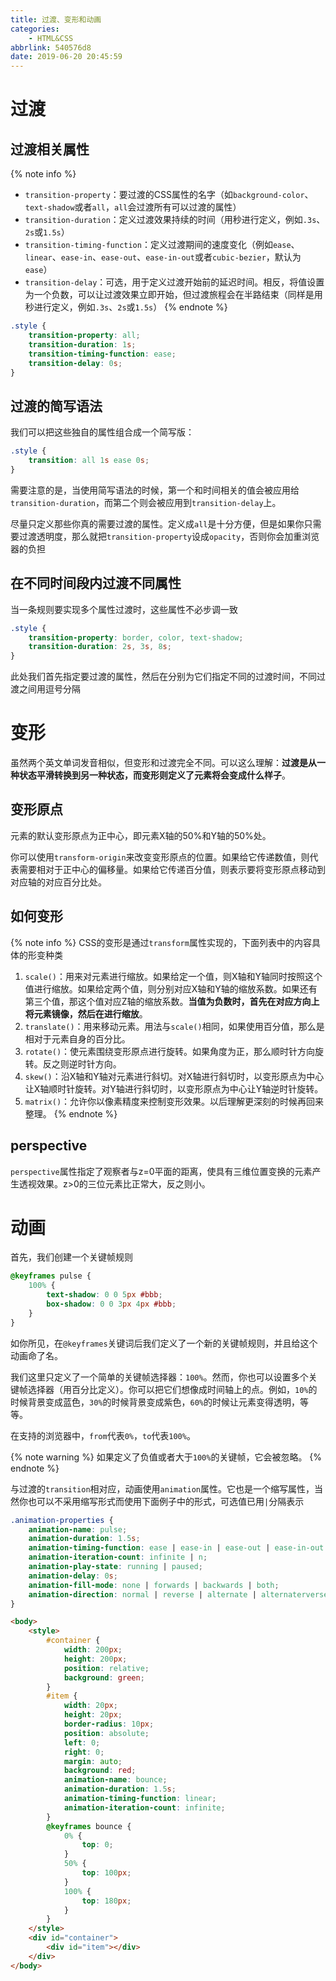 ```yaml
---
title: 过渡、变形和动画
categories:
    - HTML&CSS
abbrlink: 540576d8
date: 2019-06-20 20:45:59
---
```



# 过渡

## 过渡相关属性

{% note info %}
- `transition-property`：要过渡的CSS属性的名字（如`background-color`、`text-shadow`或者`all`，`all`会过渡所有可以过渡的属性）
- `transition-duration`：定义过渡效果持续的时间（用秒进行定义，例如`.3s`、`2s`或`1.5s`）
- `transition-timing-function`：定义过渡期间的速度变化（例如`ease`、`linear`、`ease-in`、`ease-out`、`ease-in-out`或者`cubic-bezier`，默认为`ease`）
- `transition-delay`：可选，用于定义过渡开始前的延迟时间。相反，将值设置为一个负数，可以让过渡效果立即开始，但过渡旅程会在半路结束（同样是用秒进行定义，例如`.3s`、`2s`或`1.5s`）
{% endnote %}

```css
.style {
    transition-property: all;
    transition-duration: 1s;
    transition-timing-function: ease;
    transition-delay: 0s;
}
```

## 过渡的简写语法

我们可以把这些独自的属性组合成一个简写版：

```css
.style {
    transition: all 1s ease 0s;
}
```

需要注意的是，当使用简写语法的时候，第一个和时间相关的值会被应用给`transition-duration`，而第二个则会被应用到`transition-delay`上。

尽量只定义那些你真的需要过渡的属性。定义成`all`是十分方便，但是如果你只需要过渡透明度，那么就把`transition-property`设成`opacity`，否则你会加重浏览器的负担

## 在不同时间段内过渡不同属性

当一条规则要实现多个属性过渡时，这些属性不必步调一致

```css
.style {
    transition-property: border, color, text-shadow;
    transition-duration: 2s, 3s, 8s;
}
```

此处我们首先指定要过渡的属性，然后在分别为它们指定不同的过渡时间，不同过渡之间用逗号分隔

# 变形

虽然两个英文单词发音相似，但变形和过渡完全不同。可以这么理解：**过渡是从一种状态平滑转换到另一种状态，而变形则定义了元素将会变成什么样子**。

## 变形原点

元素的默认变形原点为正中心，即元素X轴的50%和Y轴的50%处。

你可以使用`transform-origin`来改变变形原点的位置。如果给它传递数值，则代表需要相对于正中心的偏移量。如果给它传递百分值，则表示要将变形原点移动到对应轴的对应百分比处。

## 如何变形

{% note info %}
CSS的变形是通过`transform`属性实现的，下面列表中的内容具体的形变种类
1. `scale()`：用来对元素进行缩放。如果给定一个值，则X轴和Y轴同时按照这个值进行缩放。如果给定两个值，则分别对应X轴和Y轴的缩放系数。如果还有第三个值，那这个值对应Z轴的缩放系数。**当值为负数时，首先在对应方向上将元素镜像，然后在进行缩放**。
2. `translate()`：用来移动元素。用法与`scale()`相同，如果使用百分值，那么是相对于元素自身的百分比。
3. `rotate()`：使元素围绕变形原点进行旋转。如果角度为正，那么顺时针方向旋转。反之则逆时针方向。
4. `skew()`：沿X轴和Y轴对元素进行斜切。对X轴进行斜切时，以变形原点为中心让X轴顺时针旋转。对Y轴进行斜切时，以变形原点为中心让Y轴逆时针旋转。
5. `matrix()`：允许你以像素精度来控制变形效果。以后理解更深刻的时候再回来整理。
{% endnote %}

## perspective

`perspective`属性指定了观察者与z=0平面的距离，使具有三维位置变换的元素产生透视效果。z>0的三位元素比正常大，反之则小。

# 动画

首先，我们创建一个关键帧规则

```css
@keyframes pulse {
    100% {
        text-shadow: 0 0 5px #bbb;
        box-shadow: 0 0 3px 4px #bbb;
    }
}
```

如你所见，在`@keyframes`关键词后我们定义了一个新的关键帧规则，并且给这个动画命了名。

我们这里只定义了一个简单的关键帧选择器：`100%`。然而，你也可以设置多个关键帧选择器（用百分比定义）。你可以把它们想像成时间轴上的点。例如，`10%`的时候背景变成蓝色，`30%`的时候背景变成紫色，`60%`的时候让元素变得透明，等等。

在支持的浏览器中，`from`代表`0%`，`to`代表`100%`。

{% note warning %}
如果定义了负值或者大于`100%`的关键帧，它会被忽略。
{% endnote %}

与过渡的`transition`相对应，动画使用`animation`属性。它也是一个缩写属性，当然你也可以不采用缩写形式而使用下面例子中的形式，可选值已用`|`分隔表示

```css
.animation-properties {
    animation-name: pulse;
    animation-duration: 1.5s;
    animation-timing-function: ease | ease-in | ease-out | ease-in-out | linear | step-start | step-end;
    animation-iteration-count: infinite | n;
    animation-play-state: running | paused;
    animation-delay: 0s;
    animation-fill-mode: none | forwards | backwards | both;
    animation-direction: normal | reverse | alternate | alternaterverse;
}
```

```html
<body>
    <style>
        #container {
            width: 200px;
            height: 200px;
            position: relative;
            background: green;
        }
        #item {
            width: 20px;
            height: 20px;
            border-radius: 10px;
            position: absolute;
            left: 0;
            right: 0;
            margin: auto;
            background: red;
            animation-name: bounce;
            animation-duration: 1.5s;
            animation-timing-function: linear;
            animation-iteration-count: infinite;
        }
        @keyframes bounce {
            0% {
                top: 0;
            }
            50% {
                top: 100px;
            }
            100% {
                top: 180px;
            }
        }
    </style>
    <div id="container">
        <div id="item"></div>
    </div>
</body>
```
